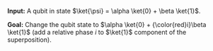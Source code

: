 **Input:** A qubit in state $\ket{\psi} = \alpha \ket{0} + \beta \ket{1}$.

**Goal:** Change the qubit state to $\alpha \ket{0} + {\color{red}i}\beta \ket{1}$ (add a relative phase $i$ to $\ket{1}$ component of the superposition).
